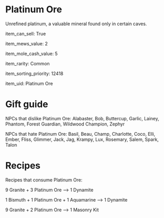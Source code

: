 # Platinum Ore

Unrefined platinum, a valuable mineral found only in certain caves.

item_can_sell: True

item_mews_value: 2

item_mole_cash_value: 5

item_rarity: Common

item_sorting_priority: 12418

item_uid: Platinum Ore

# Gift guide

NPCs that dislike Platinum Ore: Alabaster, Bob, Buttercup, Garlic, Lainey, Phantom, Forest Guardian, Wildwood Champion, Zephyr

NPCs that hate Platinum Ore: Basil, Beau, Champ, Charlotte, Coco, Elli, Ember, Fliss, Glimmer, Jack, Jag, Krampy, Lux, Rosemary, Salem, Spark, Talon

# Recipes

Recipes that consume Platinum Ore:

9 Granite + 3 Platinum Ore --> 1 Dynamite

1 Bismuth + 1 Platinum Ore + 1 Aquamarine --> 1 Dynamite

9 Granite + 2 Platinum Ore --> 1 Masonry Kit